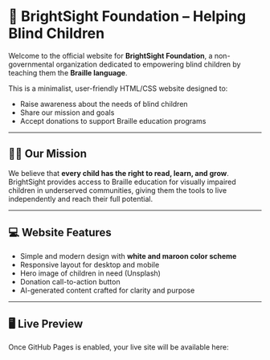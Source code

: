 # 🌟 BrightSight Foundation – Helping Blind Children

Welcome to the official website for **BrightSight Foundation**, a non-governmental organization dedicated to empowering blind children by teaching them the **Braille language**.

This is a minimalist, user-friendly HTML/CSS website designed to:
- Raise awareness about the needs of blind children
- Share our mission and goals
- Accept donations to support Braille education programs

---

## 🧑‍🏫 Our Mission

We believe that **every child has the right to read, learn, and grow**. BrightSight provides access to Braille education for visually impaired children in underserved communities, giving them the tools to live independently and reach their full potential.

---

## 💻 Website Features

- Simple and modern design with **white and maroon color scheme**
- Responsive layout for desktop and mobile
- Hero image of children in need (Unsplash)
- Donation call-to-action button
- AI-generated content crafted for clarity and purpose

---

## 🖥️ Live Preview

Once GitHub Pages is enabled, your live site will be available here:

